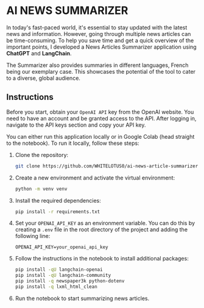 # AI NEWS SUMMARIZER

In today's fast-paced world, it's essential to stay updated with the latest news and information. However, going through multiple news articles can be time-consuming. To help you save time and get a quick overview of the important points, I developed a News Articles Summarizer application using **ChatGPT** and **LangChain**.

The Summarizer also provides summaries in different languages, French being our exemplary case. This showcases the potential of the tool to cater to a diverse, global audience.

## Instructions

Before you start, obtain your `OpenAI API` key from the OpenAI website. You need to have an account and be granted access to the API. After logging in, navigate to the API keys section and copy your API key.

You can either run this application locally or in Google Colab (head straight to the notebook). To run it locally, follow these steps:

1. Clone the repository:
    ```bash
    git clone https://github.com/WHITELOTUS0/ai-news-article-summarizer.git
    ```

2. Create a new environment and activate the virtual environment:
    ```bash
    python -m venv venv
    ```

3. Install the required dependencies:
    ```bash
    pip install -r requirements.txt
    ```

4. Set your `OPENAI_API_KEY` as an environment variable. You can do this by creating a `.env` file in the root directory of the project and adding the following line:
    ```env
    OPENAI_API_KEY=your_openai_api_key
    ```

5. Follow the instructions in the notebook to install additional packages:
    ```bash
    pip install -qU langchain-openai
    pip install -qU langchain-community
    pip install -q newspaper3k python-dotenv
    pip install -q lxml_html_clean
    ```

6. Run the notebook to start summarizing news articles.